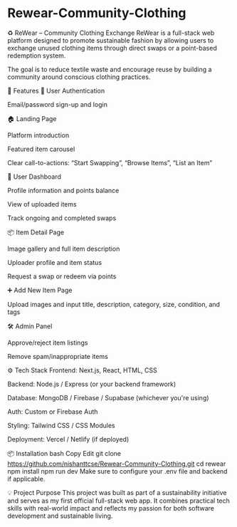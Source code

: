 # Rewear-Community-Clothing

♻️ ReWear – Community Clothing Exchange
ReWear is a full-stack web platform designed to promote sustainable fashion by allowing users to exchange unused clothing items through direct swaps or a point-based redemption system.

The goal is to reduce textile waste and encourage reuse by building a community around conscious clothing practices.

🚀 Features
🔐 User Authentication

Email/password sign-up and login

🏠 Landing Page

Platform introduction

Featured item carousel

Clear call-to-actions: “Start Swapping”, “Browse Items”, “List an Item”

👤 User Dashboard

Profile information and points balance

View of uploaded items

Track ongoing and completed swaps

📦 Item Detail Page

Image gallery and full item description

Uploader profile and item status

Request a swap or redeem via points

➕ Add New Item Page

Upload images and input title, description, category, size, condition, and tags

🛠️ Admin Panel

Approve/reject item listings

Remove spam/inappropriate items

⚙️ Tech Stack
Frontend: Next.js, React, HTML, CSS

Backend: Node.js / Express (or your backend framework)

Database: MongoDB / Firebase / Supabase (whichever you're using)

Auth: Custom or Firebase Auth

Styling: Tailwind CSS / CSS Modules

Deployment: Vercel / Netlify (if deployed)

📦 Installation
bash
Copy
Edit
git clone https://github.com/nishanttcse/Rewear-Community-Clothing.git
cd rewear
npm install
npm run dev
Make sure to configure your .env file and backend if applicable.

💡 Project Purpose
This project was built as part of a sustainability initiative and serves as my first official full-stack web app. It combines practical tech skills with real-world impact and reflects my passion for both software development and sustainable living.
